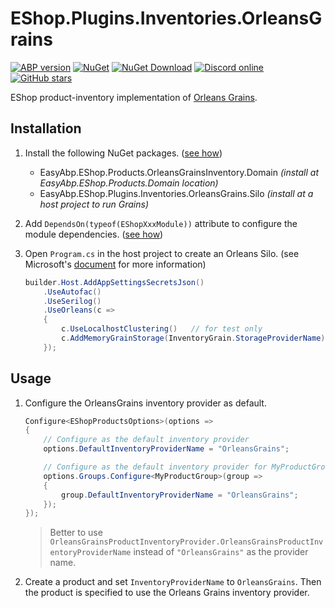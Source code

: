 # EShop.Plugins.Inventories.OrleansGrains

[![ABP version](https://img.shields.io/badge/dynamic/xml?style=flat-square&color=yellow&label=abp&query=%2F%2FProject%2FPropertyGroup%2FAbpVersion&url=https%3A%2F%2Fraw.githubusercontent.com%2FEasyAbp%2FEShop%2Fmaster%2FDirectory.Build.props)](https://abp.io)
[![NuGet](https://img.shields.io/nuget/v/EasyAbp.EShop.Plugins.Inventories.OrleansGrains.Abstractions.svg?style=flat-square)](https://www.nuget.org/packages/EasyAbp.EShop.Plugins.Inventories.OrleansGrains.Abstractions)
[![NuGet Download](https://img.shields.io/nuget/dt/EasyAbp.EShop.Plugins.Inventories.OrleansGrains.Abstractions.svg?style=flat-square)](https://www.nuget.org/packages/EasyAbp.EShop.Plugins.Inventories.OrleansGrains.Abstractions)
[![Discord online](https://badgen.net/discord/online-members/xyg8TrRa27?label=Discord)](https://discord.gg/xyg8TrRa27)
[![GitHub stars](https://img.shields.io/github/stars/EasyAbp/EShop?style=social)](https://www.github.com/EasyAbp/EShop)

EShop product-inventory implementation of [Orleans Grains](https://docs.microsoft.com/en-us/dotnet/orleans/grains).

## Installation

1. Install the following NuGet packages. ([see how](https://github.com/EasyAbp/EasyAbpGuide/blob/master/docs/How-To.md#add-nuget-packages))

   * EasyAbp.EShop.Products.OrleansGrainsInventory.Domain _(install at EasyAbp.EShop.Products.Domain location)_
   * EasyAbp.EShop.Plugins.Inventories.OrleansGrains.Silo _(install at a host project to run Grains)_

2. Add `DependsOn(typeof(EShopXxxModule))` attribute to configure the module dependencies. ([see how](https://github.com/EasyAbp/EasyAbpGuide/blob/master/docs/How-To.md#add-module-dependencies))

3. Open `Program.cs` in the host project to create an Orleans Silo. (see Microsoft's [document](https://docs.microsoft.com/en-us/dotnet/orleans/host/configuration-guide/server-configuration) for more information)

   ```csharp
   builder.Host.AddAppSettingsSecretsJson()
       .UseAutofac()
       .UseSerilog()
       .UseOrleans(c =>
       {
           c.UseLocalhostClustering()   // for test only
           c.AddMemoryGrainStorage(InventoryGrain.StorageProviderName);   // for test only
       });
   ```

## Usage

1. Configure the OrleansGrains inventory provider as default.
   ```csharp
   Configure<EShopProductsOptions>(options =>
   {
       // Configure as the default inventory provider
       options.DefaultInventoryProviderName = "OrleansGrains";

       // Configure as the default inventory provider for MyProductGroup
       options.Groups.Configure<MyProductGroup>(group =>
       {
           group.DefaultInventoryProviderName = "OrleansGrains";
       });
   });
   ```
   > Better to use `OrleansGrainsProductInventoryProvider.OrleansGrainsProductInventoryProviderName` instead of `"OrleansGrains"` as the provider name.

2. Create a product and set `InventoryProviderName` to `OrleansGrains`. Then the product is specified to use the Orleans Grains inventory provider. 